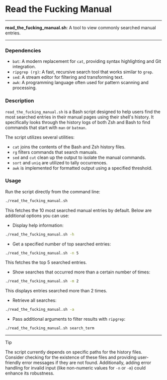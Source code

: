 # Read the Fucking Manual

---

**read_the_fucking_manual.sh**: A tool to view commonly searched manual entries.

---

### Dependencies

- `bat`: A modern replacement for `cat`, providing syntax highlighting and Git integration.
- `ripgrep (rg)`: A fast, recursive search tool that works similar to `grep`.
- `sed`: A stream editor for filtering and transforming text.
- `awk`: A programming language often used for pattern scanning and processing.

### Description

`read_the_fucking_manual.sh` is a Bash script designed to help users find the most searched entries in their manual pages using their shell's history. It specifically looks through the history logs of both Zsh and Bash to find commands that start with `man` or `batman`. 

The script utilizes several utilities:

- `cat` joins the contents of the Bash and Zsh history files.
- `rg` filters commands that search manuals.
- `sed` and `cut` clean up the output to isolate the manual commands.
- `sort` and `uniq` are utilized to tally occurrences.
- `awk` is implemented for formatted output using a specified threshold.

### Usage

Run the script directly from the command line:

```bash
./read_the_fucking_manual.sh
```

This fetches the 10 most searched manual entries by default. Below are additional options you can use:

- Display help information:

```bash
./read_the_fucking_manual.sh -h
```

- Get a specified number of top searched entries:

```bash
./read_the_fucking_manual.sh -n 5
```
This fetches the top 5 searched entries.

- Show searches that occurred more than a certain number of times:

```bash
./read_the_fucking_manual.sh -m 2
```
This displays entries searched more than 2 times.

- Retrieve all searches:

```bash
./read_the_fucking_manual.sh -a
```

- Pass additional arguments to filter results with `ripgrep`:

```bash
./read_the_fucking_manual.sh search_term
```

---

> [!TIP] 
The script currently depends on specific paths for the history files. Consider checking for the existence of these files and providing user-friendly error messages if they are not found. Additionally, adding error handling for invalid input (like non-numeric values for `-n` or `-m`) could enhance its robustness.